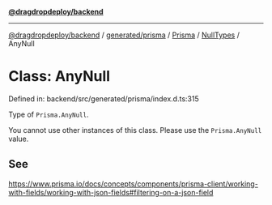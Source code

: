 [**@dragdropdeploy/backend**](../../../../../../../README.md)

***

[@dragdropdeploy/backend](../../../../../../../README.md) / [generated/prisma](../../../../../README.md) / [Prisma](../../../README.md) / [NullTypes](../README.md) / AnyNull

# Class: AnyNull

Defined in: backend/src/generated/prisma/index.d.ts:315

Type of `Prisma.AnyNull`.

You cannot use other instances of this class. Please use the `Prisma.AnyNull` value.

## See

https://www.prisma.io/docs/concepts/components/prisma-client/working-with-fields/working-with-json-fields#filtering-on-a-json-field
